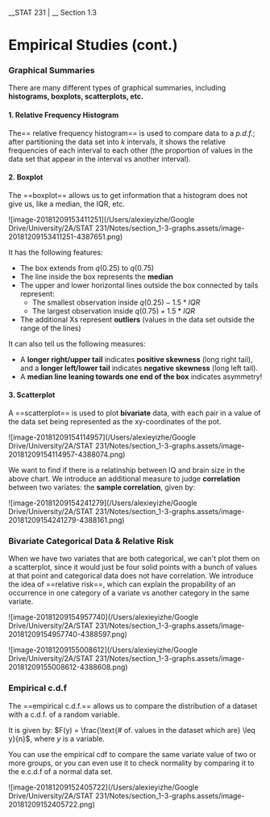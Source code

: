 __STAT 231 | __ Section 1.3

# Empirical Studies (cont.)

### Graphical Summaries

There are many different types of graphical summaries, including **histograms, boxplots, scatterplots, etc.**

#### 1. Relative Frequency Histogram

The== relative frequency histogram== is used to compare data to a _p.d.f._; after partitioning the data set into $k$ intervals, it shows the relative frequencies of each interval to each other (the proportion of values in the data set that appear in the interval vs another interval).

#### 2. Boxplot

The ==boxplot== allows us to get information that a histogram does not give us, like a median, the IQR, etc.

![image-20181209153411251](/Users/alexieyizhe/Google Drive/University/2A/STAT 231/Notes/section_1-3-graphs.assets/image-20181209153411251-4387651.png)

It has the following features:

- The box extends from $q(0.25)$ to $q(0.75)$
- The line inside the box represents the **median**
- The upper and lower horizontal lines outside the box connected by tails represent:
  - The smallest observation inside $q(0.25) - 1.5 * IQR$
  - The largest observation inside $q(0.75) + 1.5 * IQR$
- The additional Xs represent **outliers** (values in the data set outside the range of the lines)

It can also tell us the following measures:

- A **longer right/upper tail** indicates **positive skewness** (long right tail), and a **longer left/lower tail** indicates **negative skewness** (long left tail).
- A **median line leaning towards one end of the box** indicates asymmetry!

#### 3. Scatterplot

A ==scatterplot== is used to plot **bivariate** data, with each pair in a value of the data set being represented as the xy-coordinates of the pot.

![image-20181209154114957](/Users/alexieyizhe/Google Drive/University/2A/STAT 231/Notes/section_1-3-graphs.assets/image-20181209154114957-4388074.png)

We want to find if there is a relatinship between IQ and brain size in the above chart. We introduce an additional measure to judge **correlation** between two variates: the **sample correlation**, given by:

![image-20181209154241279](/Users/alexieyizhe/Google Drive/University/2A/STAT 231/Notes/section_1-3-graphs.assets/image-20181209154241279-4388161.png)



### Bivariate Categorical Data & Relative Risk

When we have two variates that are both categorical, we can't plot them on a scatterplot, since it would just be four solid points with a bunch of values at that point and categorical data does not have correlation. We introduce the idea of ==relative risk==, which can explain the propability of an occurrence in one category of a variate vs another category in the same variate. 

![image-20181209154957740](/Users/alexieyizhe/Google Drive/University/2A/STAT 231/Notes/section_1-3-graphs.assets/image-20181209154957740-4388597.png)

![image-20181209155008612](/Users/alexieyizhe/Google Drive/University/2A/STAT 231/Notes/section_1-3-graphs.assets/image-20181209155008612-4388608.png)

### Empirical c.d.f

The ==empirical c.d.f.== allows us to compare the distribution of a dataset with a c.d.f. of a random variable.

It is given by: $F(y) = \frac{\text{# of. values in the dataset which are}  \leq  y}{n}$, where $y$ is a variable.

You can use the empirical cdf to compare the same variate value of two or more groups, or you can even use it to check normality by comparing it to the e.c.d.f of a normal data set.

![image-20181209152405722](/Users/alexieyizhe/Google Drive/University/2A/STAT 231/Notes/section_1-3-graphs.assets/image-20181209152405722.png)

